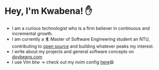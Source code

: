 # Hey, I'm Kwabena! ✋
- I am a curious technologist who is a firm believer in continuous and incremental growth.
- I am currently a 🏄 Master of Software Engineering student an NTU, contributing to [open source](https://github.com/nshaibu/event_pipeline) and building whatever peaks my interest.
- I write about my projects and general software concepts on [doybeans.com](https://www.doybeans.com/)
- I use Vim btw -> check out my nvim config [here](https://github.com/kwabenadarkwa/nvim.git)😆

